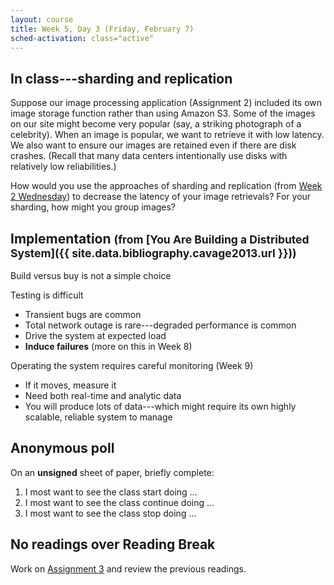 ```yaml
---
layout: course
title: Week 5, Day 3 (Friday, February 7)
sched-activation: class="active"
---
```


## In class---sharding and replication

Suppose our image processing application (Assignment&nbsp;2) included
its own image storage function rather than using Amazon&nbsp;S3. Some
of the images on our site might become very popular (say, a striking
photograph of a celebrity). When an image is popular, we want to
retrieve it with low latency. We also want to ensure our images are
retained even if there are disk crashes. (Recall that many data centers
intentionally use disks with relatively low reliabilities.)

How would you use the approaches of sharding and replication (from
[Week 2 Wednesday](Week2-Day2.html)) to decrease the latency of your
image retrievals? For your sharding, how might you group images?

## Implementation <small>(from [You Are Building a Distributed System]({{ site.data.bibliography.cavage2013.url }}))</small>

Build versus buy is not a simple choice

Testing is difficult

* Transient bugs are common
* Total network outage is rare---degraded performance is common
* Drive the system at expected load
* **Induce failures** (more on this in Week&nbsp;8)

Operating the system requires careful monitoring (Week&nbsp;9)

* If it moves, measure it
* Need both real-time and analytic data
* You will produce lots of data---which might require its own highly scalable, reliable system to manage

## Anonymous poll

On an **unsigned** sheet of paper, briefly complete:

1. I most want to see the class start doing &hellip;
2. I most want to see the class continue doing &hellip;
3. I most want to see the class stop doing &hellip;

## No readings over Reading Break

Work on [Assignment&nbsp;3](sla.html) and review the previous readings.